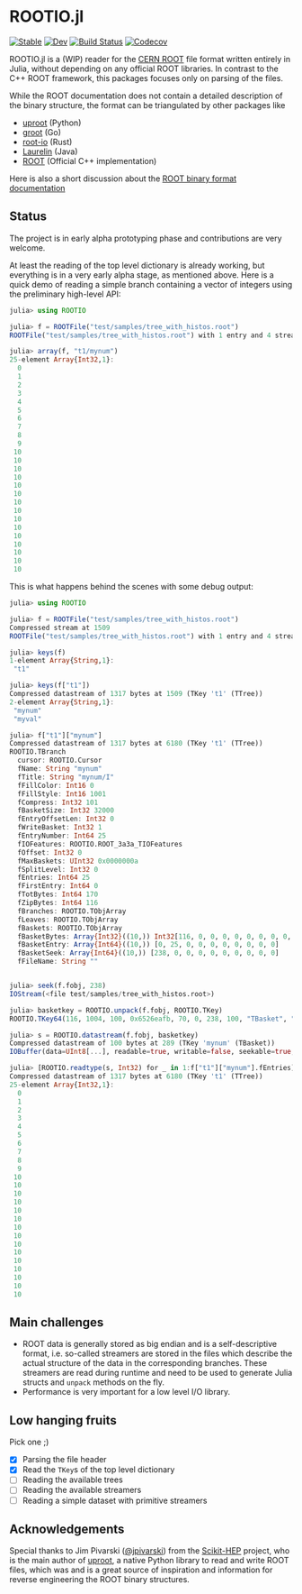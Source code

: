 # ROOTIO.jl

[![Stable](https://img.shields.io/badge/docs-stable-blue.svg)](https://tamasgal.github.io/ROOTIO.jl/stable)
[![Dev](https://img.shields.io/badge/docs-dev-blue.svg)](https://tamasgal.github.io/ROOTIO.jl/dev)
[![Build Status](https://travis-ci.com/tamasgal/ROOTIO.jl.svg?branch=master)](https://travis-ci.com/tamasgal/ROOTIO.jl)
[![Codecov](https://codecov.io/gh/tamasgal/ROOTIO.jl/branch/master/graph/badge.svg)](https://codecov.io/gh/tamasgal/ROOTIO.jl)

ROOTIO.jl is a (WIP) reader for the [CERN ROOT](https://root.cern) file format
written entirely in Julia, without depending on any official ROOT libraries.
In contrast to the C++ ROOT framework, this packages focuses only on parsing of
the files.

While the ROOT documentation does not contain a detailed description of the
binary structure, the format can be triangulated by other packages like

- [uproot](https://github.com/scikit-hep/uproot) (Python)
- [groot](https://godoc.org/go-hep.org/x/hep/groot#hdr-File_layout) (Go)
- [root-io](https://github.com/cbourjau/alice-rs/tree/master/root-io) (Rust)
- [Laurelin](https://github.com/spark-root/laurelin) (Java)
- [ROOT](https://github.com/root-project/root) (Official C++ implementation)

Here is also a short discussion about the [ROOT binary format
documentation](https://github.com/scikit-hep/uproot/issues/401) 

## Status
The project is in early alpha prototyping phase and contributions are very
welcome.

At least the reading of the top level dictionary is already working, but
everything is in a very early alpha stage, as mentioned above. Here is a quick
demo of reading a simple branch containing a vector of integers using the
preliminary high-level API:

```julia
julia> using ROOTIO

julia> f = ROOTFile("test/samples/tree_with_histos.root")
ROOTFile("test/samples/tree_with_histos.root") with 1 entry and 4 streamers.

julia> array(f, "t1/mynum")
25-element Array{Int32,1}:
  0
  1
  2
  3
  4
  5
  6
  7
  8
  9
 10
 10
 10
 10
 10
 10
 10
 10
 10
 10
 10
 10
 10
 10
 10
```

This is what happens behind the scenes with some debug output:

``` julia
julia> using ROOTIO

julia> f = ROOTFile("test/samples/tree_with_histos.root")
Compressed stream at 1509
ROOTFile("test/samples/tree_with_histos.root") with 1 entry and 4 streamers.

julia> keys(f)
1-element Array{String,1}:
 "t1"

julia> keys(f["t1"])
Compressed datastream of 1317 bytes at 1509 (TKey 't1' (TTree))
2-element Array{String,1}:
 "mynum"
 "myval"

julia> f["t1"]["mynum"]
Compressed datastream of 1317 bytes at 6180 (TKey 't1' (TTree))
ROOTIO.TBranch
  cursor: ROOTIO.Cursor
  fName: String "mynum"
  fTitle: String "mynum/I"
  fFillColor: Int16 0
  fFillStyle: Int16 1001
  fCompress: Int32 101
  fBasketSize: Int32 32000
  fEntryOffsetLen: Int32 0
  fWriteBasket: Int32 1
  fEntryNumber: Int64 25
  fIOFeatures: ROOTIO.ROOT_3a3a_TIOFeatures
  fOffset: Int32 0
  fMaxBaskets: UInt32 0x0000000a
  fSplitLevel: Int32 0
  fEntries: Int64 25
  fFirstEntry: Int64 0
  fTotBytes: Int64 170
  fZipBytes: Int64 116
  fBranches: ROOTIO.TObjArray
  fLeaves: ROOTIO.TObjArray
  fBaskets: ROOTIO.TObjArray
  fBasketBytes: Array{Int32}((10,)) Int32[116, 0, 0, 0, 0, 0, 0, 0, 0, 0]
  fBasketEntry: Array{Int64}((10,)) [0, 25, 0, 0, 0, 0, 0, 0, 0, 0]
  fBasketSeek: Array{Int64}((10,)) [238, 0, 0, 0, 0, 0, 0, 0, 0, 0]
  fFileName: String ""


julia> seek(f.fobj, 238)
IOStream(<file test/samples/tree_with_histos.root>)

julia> basketkey = ROOTIO.unpack(f.fobj, ROOTIO.TKey)
ROOTIO.TKey64(116, 1004, 100, 0x6526eafb, 70, 0, 238, 100, "TBasket", "mynum", "t1")

julia> s = ROOTIO.datastream(f.fobj, basketkey)
Compressed datastream of 100 bytes at 289 (TKey 'mynum' (TBasket))
IOBuffer(data=UInt8[...], readable=true, writable=false, seekable=true, append=false, size=100, maxsize=Inf, ptr=1, mark=-1)

julia> [ROOTIO.readtype(s, Int32) for _ in 1:f["t1"]["mynum"].fEntries]
Compressed datastream of 1317 bytes at 6180 (TKey 't1' (TTree))
25-element Array{Int32,1}:
  0
  1
  2
  3
  4
  5
  6
  7
  8
  9
 10
 10
 10
 10
 10
 10
 10
 10
 10
 10
 10
 10
 10
 10
 10
```

## Main challenges

- ROOT data is generally stored as big endian and is a
  self-descriptive format, i.e. so-called streamers are stored in the files
  which describe the actual structure of the data in the corresponding branches.
  These streamers are read during runtime and need to be used to generate
  Julia structs and `unpack` methods on the fly.
- Performance is very important for a low level I/O library.


## Low hanging fruits

Pick one ;)

- [x] Parsing the file header
- [x] Read the `TKey`s of the top level dictionary
- [ ] Reading the available trees
- [ ] Reading the available streamers
- [ ] Reading a simple dataset with primitive streamers

## Acknowledgements

Special thanks to Jim Pivarski ([@jpivarski](https://github.com/jpivarski))
from the [Scikit-HEP](https://github.com/scikit-hep) project, who is the
main author of [uproot](https://github.com/scikit-hep/uproot), a native
Python library to read and write ROOT files, which was and is a great source
of inspiration and information for reverse engineering the ROOT binary
structures.
